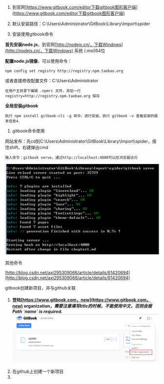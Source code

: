 1. 到官网[https://www.gitbook.com/editor下载gitbook图形客户端](https://www.gitbook.com/editor下载gitbook图形客户端)

2. 默认安装路径：C:\Users\Administrator\GitBook\Library\Import\spider

3. 安装使用gitbook命令

**首先安装node.js**，到官网[http://nodejs.cn/，下载Windows](http://nodejs.cn/，下载Windows) 系统 \(.msi\)64位

**配置node.js镜像**，可以使用命令：

```
npm config set registry http://registry.npm.taobao.org
```

或者直接修改配置文件：C:\Users\Administrator

```
在用户主目录下编辑 .npmrc 文件，添加一行 registry=http://registry.npm.taobao.org 保存
```

**全局安装gitbook**

```
执行 npm install gitbook-cli -g 命令，进行安装，执行 gitbook -v 查看安装的版本信息4.
```

1. gitbook命令使用

网站发布：先cd到C:\Users\Administrator\GitBook\Library\Import\spider，按住shift，右键弹出cmd

```
输入命令：gitbook serve，通过http://localhost:4000可以在浏览器访问
```

![](/assets/import.png)

其他命令

[http://blog.csdn.net/axi295309066/article/details/61420694](http://blog.csdn.net/axi295309066/article/details/61420694)

gitbook创建新项目，并与github关联

1. #### 登陆[https://www.gitbook.com，new](https://www.gitbook.com，new) organization，_需要注意填写title的时候，不能使用中文，否则会报 Path \`name\` is required._![](/assets/import2.png)
2. 在github上创建一个新项目
3. 


